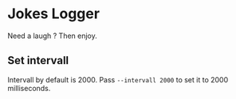 # Jokes Logger

Need a laugh ? Then enjoy.

## Set intervall

Intervall by default is 2000. Pass `--intervall 2000` to set it to 2000 milliseconds.